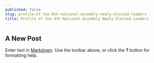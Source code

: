 ```yaml
---
published: false
slug: profile-of-the-9th-national-assembly-newly-elected-leaders
title: Profile of the 9th National Assembly Newly Elected Leaders
---
```

## A New Post

Enter text in [Markdown](http://daringfireball.net/projects/markdown/). Use the toolbar above, or click the **?** button for formatting help.
